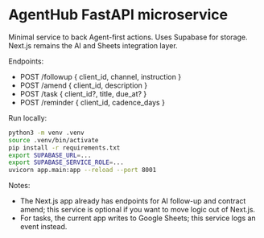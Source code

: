 # AgentHub FastAPI microservice

Minimal service to back Agent-first actions. Uses Supabase for storage. Next.js remains the AI and Sheets integration layer.

Endpoints:
- POST /followup { client_id, channel, instruction }
- POST /amend { client_id, description }
- POST /task { client_id?, title, due_at? }
- POST /reminder { client_id, cadence_days }

Run locally:

```bash
python3 -m venv .venv
source .venv/bin/activate
pip install -r requirements.txt
export SUPABASE_URL=...
export SUPABASE_SERVICE_ROLE=...
uvicorn app.main:app --reload --port 8001
```

Notes:
- The Next.js app already has endpoints for AI follow-up and contract amend; this service is optional if you want to move logic out of Next.js.
- For tasks, the current app writes to Google Sheets; this service logs an event instead.

